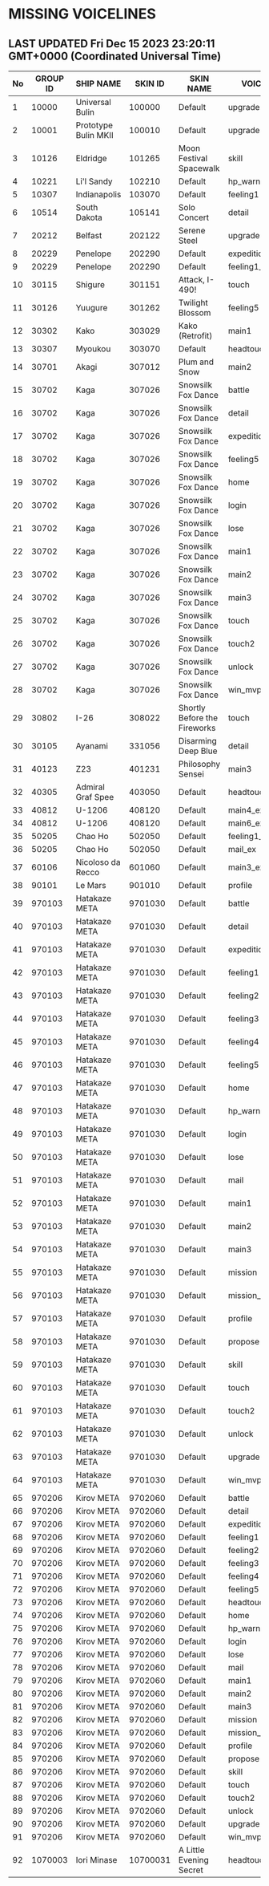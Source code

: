 # MISSING VOICELINES

## LAST UPDATED Fri Dec 15 2023 23:20:11 GMT+0000 (Coordinated Universal Time)

| No | GROUP ID | SHIP NAME | SKIN ID | SKIN NAME | VOICEKEY |
|----|----------|-----------|---------|-----------|----------|
| 1 | 10000 | Universal Bulin | 100000 | Default | upgrade |
| 2 | 10001 | Prototype Bulin MKII | 100010 | Default | upgrade |
| 3 | 10126 | Eldridge | 101265 | Moon Festival Spacewalk | skill |
| 4 | 10221 | Li'l Sandy | 102210 | Default | hp_warning |
| 5 | 10307 | Indianapolis | 103070 | Default | feeling1 |
| 6 | 10514 | South Dakota | 105141 | Solo Concert | detail |
| 7 | 20212 | Belfast | 202122 | Serene Steel | upgrade |
| 8 | 20229 | Penelope | 202290 | Default | expedition_ex |
| 9 | 20229 | Penelope | 202290 | Default | feeling1_ex |
| 10 | 30115 | Shigure | 301151 | Attack, I-490! | touch |
| 11 | 30126 | Yuugure | 301262 | Twilight Blossom | feeling5 |
| 12 | 30302 | Kako | 303029 | Kako (Retrofit) | main1 |
| 13 | 30307 | Myoukou | 303070 | Default | headtouch |
| 14 | 30701 | Akagi | 307012 | Plum and Snow | main2 |
| 15 | 30702 | Kaga | 307026 | Snowsilk Fox Dance | battle |
| 16 | 30702 | Kaga | 307026 | Snowsilk Fox Dance | detail |
| 17 | 30702 | Kaga | 307026 | Snowsilk Fox Dance | expedition |
| 18 | 30702 | Kaga | 307026 | Snowsilk Fox Dance | feeling5 |
| 19 | 30702 | Kaga | 307026 | Snowsilk Fox Dance | home |
| 20 | 30702 | Kaga | 307026 | Snowsilk Fox Dance | login |
| 21 | 30702 | Kaga | 307026 | Snowsilk Fox Dance | lose |
| 22 | 30702 | Kaga | 307026 | Snowsilk Fox Dance | main1 |
| 23 | 30702 | Kaga | 307026 | Snowsilk Fox Dance | main2 |
| 24 | 30702 | Kaga | 307026 | Snowsilk Fox Dance | main3 |
| 25 | 30702 | Kaga | 307026 | Snowsilk Fox Dance | touch |
| 26 | 30702 | Kaga | 307026 | Snowsilk Fox Dance | touch2 |
| 27 | 30702 | Kaga | 307026 | Snowsilk Fox Dance | unlock |
| 28 | 30702 | Kaga | 307026 | Snowsilk Fox Dance | win_mvp |
| 29 | 30802 | I-26 | 308022 | Shortly Before the Fireworks | touch |
| 30 | 30105 | Ayanami | 331056 | Disarming Deep Blue | detail |
| 31 | 40123 | Z23 | 401231 | Philosophy Sensei | main3 |
| 32 | 40305 | Admiral Graf Spee | 403050 | Default | headtouch |
| 33 | 40812 | U-1206 | 408120 | Default | main4_ex |
| 34 | 40812 | U-1206 | 408120 | Default | main6_ex |
| 35 | 50205 | Chao Ho | 502050 | Default | feeling1_ex |
| 36 | 50205 | Chao Ho | 502050 | Default | mail_ex |
| 37 | 60106 | Nicoloso da Recco | 601060 | Default | main3_ex |
| 38 | 90101 | Le Mars | 901010 | Default | profile |
| 39 | 970103 | Hatakaze META | 9701030 | Default | battle |
| 40 | 970103 | Hatakaze META | 9701030 | Default | detail |
| 41 | 970103 | Hatakaze META | 9701030 | Default | expedition |
| 42 | 970103 | Hatakaze META | 9701030 | Default | feeling1 |
| 43 | 970103 | Hatakaze META | 9701030 | Default | feeling2 |
| 44 | 970103 | Hatakaze META | 9701030 | Default | feeling3 |
| 45 | 970103 | Hatakaze META | 9701030 | Default | feeling4 |
| 46 | 970103 | Hatakaze META | 9701030 | Default | feeling5 |
| 47 | 970103 | Hatakaze META | 9701030 | Default | home |
| 48 | 970103 | Hatakaze META | 9701030 | Default | hp_warning |
| 49 | 970103 | Hatakaze META | 9701030 | Default | login |
| 50 | 970103 | Hatakaze META | 9701030 | Default | lose |
| 51 | 970103 | Hatakaze META | 9701030 | Default | mail |
| 52 | 970103 | Hatakaze META | 9701030 | Default | main1 |
| 53 | 970103 | Hatakaze META | 9701030 | Default | main2 |
| 54 | 970103 | Hatakaze META | 9701030 | Default | main3 |
| 55 | 970103 | Hatakaze META | 9701030 | Default | mission |
| 56 | 970103 | Hatakaze META | 9701030 | Default | mission_complete |
| 57 | 970103 | Hatakaze META | 9701030 | Default | profile |
| 58 | 970103 | Hatakaze META | 9701030 | Default | propose |
| 59 | 970103 | Hatakaze META | 9701030 | Default | skill |
| 60 | 970103 | Hatakaze META | 9701030 | Default | touch |
| 61 | 970103 | Hatakaze META | 9701030 | Default | touch2 |
| 62 | 970103 | Hatakaze META | 9701030 | Default | unlock |
| 63 | 970103 | Hatakaze META | 9701030 | Default | upgrade |
| 64 | 970103 | Hatakaze META | 9701030 | Default | win_mvp |
| 65 | 970206 | Kirov META | 9702060 | Default | battle |
| 66 | 970206 | Kirov META | 9702060 | Default | detail |
| 67 | 970206 | Kirov META | 9702060 | Default | expedition |
| 68 | 970206 | Kirov META | 9702060 | Default | feeling1 |
| 69 | 970206 | Kirov META | 9702060 | Default | feeling2 |
| 70 | 970206 | Kirov META | 9702060 | Default | feeling3 |
| 71 | 970206 | Kirov META | 9702060 | Default | feeling4 |
| 72 | 970206 | Kirov META | 9702060 | Default | feeling5 |
| 73 | 970206 | Kirov META | 9702060 | Default | headtouch |
| 74 | 970206 | Kirov META | 9702060 | Default | home |
| 75 | 970206 | Kirov META | 9702060 | Default | hp_warning |
| 76 | 970206 | Kirov META | 9702060 | Default | login |
| 77 | 970206 | Kirov META | 9702060 | Default | lose |
| 78 | 970206 | Kirov META | 9702060 | Default | mail |
| 79 | 970206 | Kirov META | 9702060 | Default | main1 |
| 80 | 970206 | Kirov META | 9702060 | Default | main2 |
| 81 | 970206 | Kirov META | 9702060 | Default | main3 |
| 82 | 970206 | Kirov META | 9702060 | Default | mission |
| 83 | 970206 | Kirov META | 9702060 | Default | mission_complete |
| 84 | 970206 | Kirov META | 9702060 | Default | profile |
| 85 | 970206 | Kirov META | 9702060 | Default | propose |
| 86 | 970206 | Kirov META | 9702060 | Default | skill |
| 87 | 970206 | Kirov META | 9702060 | Default | touch |
| 88 | 970206 | Kirov META | 9702060 | Default | touch2 |
| 89 | 970206 | Kirov META | 9702060 | Default | unlock |
| 90 | 970206 | Kirov META | 9702060 | Default | upgrade |
| 91 | 970206 | Kirov META | 9702060 | Default | win_mvp |
| 92 | 1070003 | Iori Minase | 10700031 | A Little Evening Secret | headtouch |
